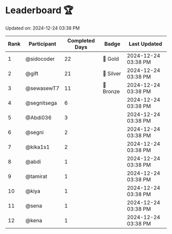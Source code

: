 # Leaderboard 🏆

Updated on: 2024-12-24 03:38 PM

| Rank | Participant       | Completed Days | Badge      | Last Updated         |
|------|-------------------|----------------|------------|----------------------|
| 1    | @sidocoder        | 22             | 🏅 Gold     | 2024-12-24 03:38 PM |
| 2    | @gift             | 21             | 🥈 Silver   | 2024-12-24 03:38 PM |
| 3    | @sewasewT7        | 11             | 🥉 Bronze   | 2024-12-24 03:38 PM |
| 4    | @segnitsega       | 6              |            | 2024-12-24 03:38 PM |
| 5    | @Abdi036          | 3              |            | 2024-12-24 03:38 PM |
| 6    | @segni            | 2              |            | 2024-12-24 03:38 PM |
| 7    | @kika1s1          | 2              |            | 2024-12-24 03:38 PM |
| 8    | @abdi             | 1              |            | 2024-12-24 03:38 PM |
| 9    | @tamirat          | 1              |            | 2024-12-24 03:38 PM |
| 10   | @kiya             | 1              |            | 2024-12-24 03:38 PM |
| 11   | @sena             | 1              |            | 2024-12-24 03:38 PM |
| 12   | @kena             | 1              |            | 2024-12-24 03:38 PM |
